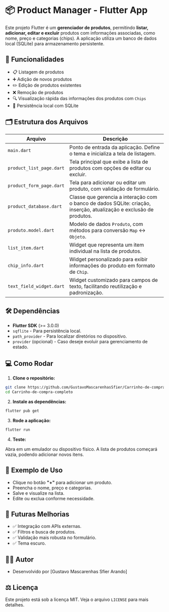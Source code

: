 # 📦 Product Manager - Flutter App

Este projeto Flutter é um **gerenciador de produtos**, permitindo **listar, adicionar, editar e excluir** produtos com informações associadas, como nome, preço e categorias (chips). A aplicação utiliza um banco de dados local (SQLite) para armazenamento persistente.

## 🚀 Funcionalidades

- 📋 Listagem de produtos
- ➕ Adição de novos produtos
- ✏️ Edição de produtos existentes
- ❌ Remoção de produtos
- 🔍 Visualização rápida das informações dos produtos com `Chips`
- 💾 Persistência local com SQLite

## 🗂️ Estrutura dos Arquivos

| Arquivo | Descrição |
|---------|----------|
| `main.dart` | Ponto de entrada da aplicação. Define o tema e inicializa a tela de listagem. |
| `product_list_page.dart` | Tela principal que exibe a lista de produtos com opções de editar ou excluir. |
| `product_form_page.dart` | Tela para adicionar ou editar um produto, com validação de formulário. |
| `product_database.dart` | Classe que gerencia a interação com o banco de dados SQLite: criação, inserção, atualização e exclusão de produtos. |
| `produto.model.dart` | Modelo de dados `Produto`, com métodos para conversão `Map` ↔ `Objeto`. |
| `list_item.dart` | Widget que representa um item individual na lista de produtos. |
| `chip_info.dart` | Widget personalizado para exibir informações do produto em formato de `Chip`. |
| `text_field_widget.dart` | Widget customizado para campos de texto, facilitando reutilização e padronização. |

## 🛠️ Dependências

- **Flutter SDK** (>= 3.0.0)
- `sqflite` - Para persistência local.
- `path_provider` - Para localizar diretórios no dispositivo.
- `provider` (opcional) - Caso deseje evoluir para gerenciamento de estado.

## 💻 Como Rodar

1. **Clone o repositório:**

```bash
git clone https://github.com/GustavoMascarenhasSfier/Carrinho-de-compra-completo.git
cd Carrinho-de-compra-completo
```

2. **Instale as dependências:**

```bash
flutter pub get
```

3. **Rode a aplicação:**

```bash
flutter run
```

4. **Teste:**

Abra em um emulador ou dispositivo físico. A lista de produtos começará vazia, podendo adicionar novos itens.

## 📝 Exemplo de Uso

- Clique no botão **"+"** para adicionar um produto.
- Preencha o nome, preço e categorias.
- Salve e visualize na lista.
- Edite ou exclua conforme necessidade.

## 🎯 Futuras Melhorias

- ✅ Integração com APIs externas.
- ✅ Filtros e busca de produtos.
- ✅ Validação mais robusta no formulário.
- ✅ Tema escuro.

## 👨‍💻 Autor

- Desenvolvido por [Gustavo Mascarenhas Sfier Arando]

## ⚖️ Licença

Este projeto está sob a licença MIT. Veja o arquivo `LICENSE` para mais detalhes.
